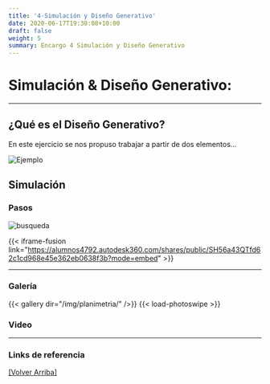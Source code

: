 ```yaml
---
title: '4-Simulación y Diseño Generativo'
date: 2020-06-17T19:30:08+10:00
draft: false
weight: 5
summary: Encargo 4 Simulación y Diseño Generativo
---
```


<!-- Ejemplos de códigos Markdown -->

# <a name="top"></a>Simulación & Diseño Generativo:  
---

## ¿Qué es el Diseño Generativo?


En este ejercicio se nos propuso trabajar a partir de dos elementos...

![Ejemplo](/img/Diseñoysimulacion/calzado.jpg)

## Simulación

### Pasos

![busqueda](/img/Diseñoysimulacion/paso1.1.jpg)













{{< iframe-fusion link="https://alumnos4792.autodesk360.com/shares/public/SH56a43QTfd62c1cd968e45e362eb0638f3b?mode=embed" >}}

---

### Galería
{{< gallery dir="/img/planimetria/" />}} {{< load-photoswipe >}}

### Video 





---
### Links de referencia


[[Volver Arriba]](#top)